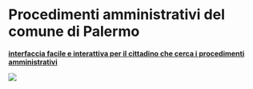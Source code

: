 # Procedimenti amministrativi del comune di Palermo

[**interfaccia facile e interattiva per il cittadino che cerca i procedimenti amministrativi**](https://cirospat.github.io/servizi-comunepalermo)

![](https://raw.githubusercontent.com/cirospat/........./gh-pages/img/interfaccia-servizi-comunali.png)
